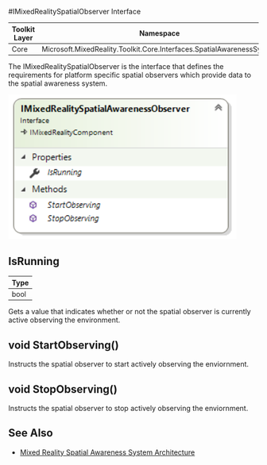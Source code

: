 #IMixedRealitySpatialObserver Interface

| Toolkit Layer | Namespace |
| --- | --- |
| Core | Microsoft.MixedReality.Toolkit.Core.Interfaces.SpatialAwarenessSystem |

The IMixedRealitySpatialObserver is the interface that defines the requirements for platform specific spatial observers which provide data to the spatial awareness system.

<img src="Images/IMixedRealitySpatialObserver.png">

## IsRunning

| Type |
| --- |
| bool |

Gets a value that indicates whether or not the spatial observer is currently active observing the environment.

## void StartObserving()

Instructs the spatial observer to start actively observing the enviornment.

## void StopObserving()

Instructs the spatial observer to stop actively observing the enviornment.

## See Also

- [Mixed Reality Spatial Awareness System Architecture](./SpatialAwarenessSystemArchitecture.md)

